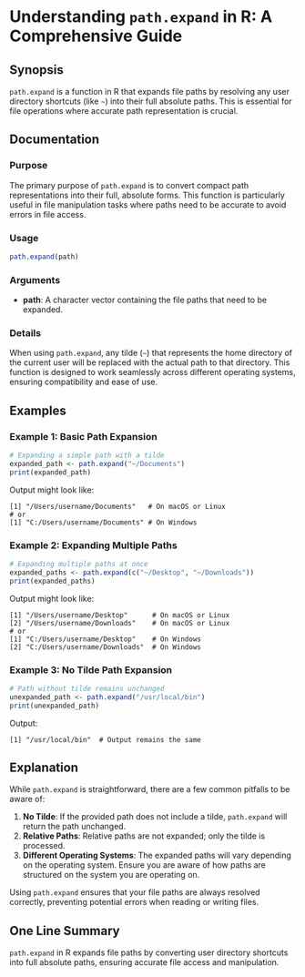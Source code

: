 <!--
Meta Description: # Understanding `path.expand` in R: A Comprehensive Guide ## Synopsis `path.expand` is a function in R that expands file paths by resolving any user d...
Meta Keywords: path, paths, expand, file, tilde
-->

# Understanding `path.expand` in R: A Comprehensive Guide

## Synopsis
`path.expand` is a function in R that expands file paths by resolving any user directory shortcuts (like `~`) into their full absolute paths. This is essential for file operations where accurate path representation is crucial.

## Documentation

### Purpose
The primary purpose of `path.expand` is to convert compact path representations into their full, absolute forms. This function is particularly useful in file manipulation tasks where paths need to be accurate to avoid errors in file access.

### Usage
```R
path.expand(path)
```

### Arguments
- **path**: A character vector containing the file paths that need to be expanded.

### Details
When using `path.expand`, any tilde (`~`) that represents the home directory of the current user will be replaced with the actual path to that directory. This function is designed to work seamlessly across different operating systems, ensuring compatibility and ease of use.

## Examples

### Example 1: Basic Path Expansion
```R
# Expanding a simple path with a tilde
expanded_path <- path.expand("~/Documents")
print(expanded_path)
```
Output might look like:
```
[1] "/Users/username/Documents"   # On macOS or Linux
# or
[1] "C:/Users/username/Documents" # On Windows
```

### Example 2: Expanding Multiple Paths
```R
# Expanding multiple paths at once
expanded_paths <- path.expand(c("~/Desktop", "~/Downloads"))
print(expanded_paths)
```
Output might look like:
```
[1] "/Users/username/Desktop"      # On macOS or Linux
[2] "/Users/username/Downloads"    # On macOS or Linux
# or
[1] "C:/Users/username/Desktop"    # On Windows
[2] "C:/Users/username/Downloads"  # On Windows
```

### Example 3: No Tilde Path Expansion
```R
# Path without tilde remains unchanged
unexpanded_path <- path.expand("/usr/local/bin")
print(unexpanded_path)
```
Output:
```
[1] "/usr/local/bin"  # Output remains the same
```

## Explanation
While `path.expand` is straightforward, there are a few common pitfalls to be aware of:

1. **No Tilde**: If the provided path does not include a tilde, `path.expand` will return the path unchanged.
2. **Relative Paths**: Relative paths are not expanded; only the tilde is processed.
3. **Different Operating Systems**: The expanded paths will vary depending on the operating system. Ensure you are aware of how paths are structured on the system you are operating on.

Using `path.expand` ensures that your file paths are always resolved correctly, preventing potential errors when reading or writing files.

## One Line Summary
`path.expand` in R expands file paths by converting user directory shortcuts into full absolute paths, ensuring accurate file access and manipulation.